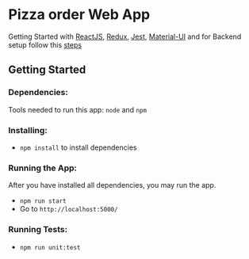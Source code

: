 # Pizza order Web App
Getting Started with [ReactJS](https://reactjs.org/), [Redux](https://redux.js.org/), [Jest](https://jestjs.io/), [Material-UI](https://material-ui.com/) and for Backend setup follow this [steps](https://github.com/MonikaAnkoliya/pizza-order-api)

## Getting Started

### Dependencies:
Tools needed to run this app: `node` and `npm`

### Installing:
* `npm install` to install dependencies

### Running the App:
After you have installed all dependencies, you may run the app.

- `npm run start`
- Go to `http://localhost:5000/`

### Running Tests:
* `npm run unit:test`
